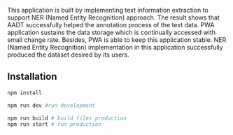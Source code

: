 This application is built by implementing text information extraction to support NER (Named Entity Recognition) approach. The result shows that AADT successfully helped the annotation process of the text data. PWA application sustains the data storage which is continually accessed with small change rate. Besides, PWA is able to keep this application stable. NER (Named Entity Recognition) implementation in this application successfully produced the dataset desired by its users.

## Installation ##

```bash
npm install

npm run dev #run development

npm run build # build files production
npm run start # run production
```
